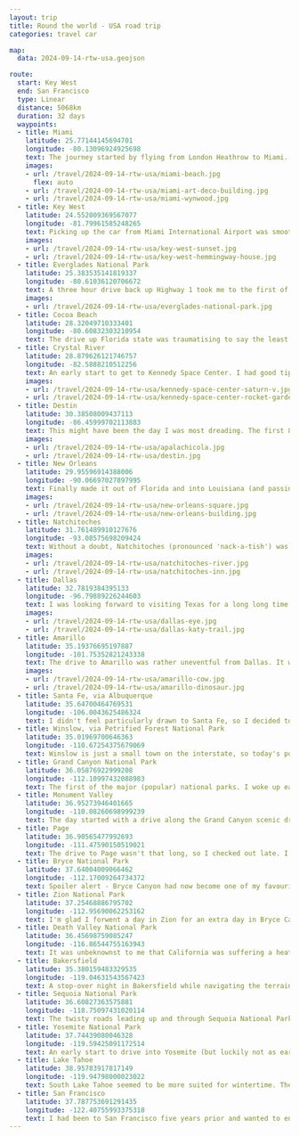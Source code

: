 ```yaml
---
layout: trip
title: Round the world - USA road trip
categories: travel car

map:
  data: 2024-09-14-rtw-usa.geojson

route:
  start: Key West
  end: San Francisco
  type: Linear
  distance: 5068km
  duration: 32 days
  waypoints:
  - title: Miami
    latitude: 25.77144145694701
    longitude: -80.13096924925698
    text: The journey started by flying from London Heathrow to Miami. A couple of days were spent here to adapt to the time difference, and get the lay of the land. Much of the time was spent relaxing, and making sure I had things organised to ensure a smooth road trip ahead. I walked a loop around South Beach to view the Art Deco architecture, and visited the graffiti walls of Wynwood.
    images:
    - url: /travel/2024-09-14-rtw-usa/miami-beach.jpg
      flex: auto
    - url: /travel/2024-09-14-rtw-usa/miami-art-deco-building.jpg
    - url: /travel/2024-09-14-rtw-usa/miami-wynwood.jpg
  - title: Key West
    latitude: 24.552009369567077
    longitude: -81.79961585248265
    text: Picking up the car from Miami International Airport was smooth. I took my time to get acquainted with it and drove to a nearby Walmart to pick up some supplies for the road. I made sure the car always had a couple of water bottles in case of emergencies. The drive to Key West was relatively straightforward; mainly driving south on Highway 1. I stopped off for lunch at Bad Boy Burrito in Islamorada. The sun was mighty and food tasty. I had a couple of nights in Key West and visited Hemmingway's House, the Southernmost point of continental America, and sampled some tasty Cuban cuisine. The weather wasn't the best, but that didn't detract that the road trip had officially begun. Sunset viewing at Mallory Square is highly recommended.
    images:
    - url: /travel/2024-09-14-rtw-usa/key-west-sunset.jpg
    - url: /travel/2024-09-14-rtw-usa/key-west-hemmingway-house.jpg
  - title: Everglades National Park
    latitude: 25.383535141819337
    longitude: -80.61036120706672
    text: A three hour drive back up Highway 1 took me to the first of many national parks. No alligators strolling around unfortunately, but saw a lot of dragonflies. Walked a couple of boardwalk trails before driving on to a few other observation points. It is an incredibly peaceful place.
    images:
    - url: /travel/2024-09-14-rtw-usa/everglades-national-park.jpg
  - title: Cocoa Beach
    latitude: 28.32049710333401
    longitude: -80.60832303210954
    text: The drive up Florida state was traumatising to say the least. The brief stint on Interstate 95 had me witness confusing signs regarding toll roads, multiple crashes and the infamous 6 or 7 lanes of high speed traffic. I can never understand why undertaking is allowed. After a lunch break in West Palm Beach I decided to take Highway 1 instead. That turned out to be a good decision. Soon after lunch, a couple hours of torrential tropical rain started. Visibility was low; I could barely see the car in front nor road markings. This experience meant I didn't see Cocoa Beach proper; rest in the hotel was needed.
  - title: Crystal River
    latitude: 28.879626121746757
    longitude: -82.5888210512256
    text: An early start to get to Kennedy Space Center. I had good tips to take the shuttle bus to see Saturn V first as it can be a long wait later in the day. Every exhibit was visited and information board read. I hadn't necessarily grasped the significance of space before for America but the Space Center certainly makes sure everyone leaves more patriotic. Great fun, even on my own, and highly recommended for all. The 4 hour drive over to Crystal River was tiring, but lounging beside the hotel pool for the evening soon fixed that.
    images:
    - url: /travel/2024-09-14-rtw-usa/kennedy-space-center-saturn-v.jpg
    - url: /travel/2024-09-14-rtw-usa/kennedy-space-center-rocket-garden.jpg
  - title: Destin
    latitude: 30.38508009437113
    longitude: -86.45999702113883
    text: This might have been the day I was most dreading. The first 8 hour driving day. I had planned a few break stops, and a dear friend recommended I hug the coast of the panhandle which is also known as the Redneck Riviera. The tree lined roads were a delight to drive on with the sea to the left. Lunch was in Apalachicola - a lovely plate of breaded shrimp! I also passed through the town of Seaside where the Truman Show was filmed. It was surreal. The beach at Destin was excellent with the finest white sand I've ever felt. This was my last chance of sunbathing on the beach before heading inland to continue west.
    images:
    - url: /travel/2024-09-14-rtw-usa/apalachicola.jpg
    - url: /travel/2024-09-14-rtw-usa/destin.jpg
  - title: New Orleans
    latitude: 29.95596914388006
    longitude: -90.06697027897995
    text: Finally made it out of Florida and into Louisiana (and passing through two other states on the way). New Orleans had a lot of promise, but I unfortunately did not get to experience the so-called 'southern hospitality' many people talk about. I did a walking tour of the French Quarter and it was great to learn about its history. Other than that, I didn't feel particularly safe walking around on my own. I probably visited on a game day and there were lots of loud people drunk on the streets at all times. Maybe a place to come back to with company in the future.
    images:
    - url: /travel/2024-09-14-rtw-usa/new-orleans-square.jpg
    - url: /travel/2024-09-14-rtw-usa/new-orleans-building.jpg
  - title: Natchitoches
    latitude: 31.761489910127676
    longitude: -93.08575698209424
    text: Without a doubt, Natchitoches (pronounced 'nack-a-tish') was the place I needed. I was the only guest at the bed-and-breakfast that night, an utterly delightful period American house. The town itself was incredibly peaceful with a stroll along the river a must do. It was perfect after the chaos of New Orleans, and the point at which I started to enjoy the road trip.
    images:
    - url: /travel/2024-09-14-rtw-usa/natchitoches-river.jpg
    - url: /travel/2024-09-14-rtw-usa/natchitoches-inn.jpg
  - title: Dallas
    latitude: 32.7819384395133
    longitude: -96.79889226244603
    text: I was looking forward to visiting Texas for a long long time. Of course, for the BBQ and it did not disappoint. Public transport wasn't the best as it often had delays. On my full rest day of not having to drive, I visited the Book Depository Museum to learn about the assassination of John F. Kennedy. It was really well done. I then took the bus up to West Village and walked the Katy Trail all the way back to Downtown. It's a disused railway line (you know how much I love walking those) turned public park. It was great to see so many people walking, running and cycling. A far cry from the disappointing sight of people driving from shop to shop even if it was one block away.
    images:
    - url: /travel/2024-09-14-rtw-usa/dallas-eye.jpg
    - url: /travel/2024-09-14-rtw-usa/dallas-katy-trail.jpg
  - title: Amarillo
    latitude: 35.19376695197887
    longitude: -101.75352821243338
    text: The drive to Amarillo was rather uneventful from Dallas. It was an interesting feeling driving down Elm Street, the street where JFK was shot. I'm not sure if anyone else has that feeling too. I stayed at the Big Texan Motel which is next door to The Big Texan Steak Ranch. It is a fun themed restaurant where staff are dressed in cowboy boots and hats. Some people ordered gigantic steaks and just worked their way through for dinner. Impressive indeed!
    images:
    - url: /travel/2024-09-14-rtw-usa/amarillo-cow.jpg
    - url: /travel/2024-09-14-rtw-usa/amarillo-dinosaur.jpg
  - title: Santa Fe, via Albuquerque
    latitude: 35.64700464769531
    longitude: -106.0043625486324
    text: I didn't feel particularly drawn to Santa Fe, so I decided to detour to Albuquerque and take the cable car up to Sandia Mountains. Upon arrival, they suggested buying tickets online as entry onto the cable car was timed, so I bought them while waiting in line for 30 minutes. The views from the top were amazing and marked a point in the trip where I would spend a lot more time amongst nature.
  - title: Winslow, via Petrified Forest National Park
    latitude: 35.01969700646363
    longitude: -110.67254375679069
    text: Winslow is just a small town on the interstate, so today's point of interest was Petrified Forest National Park. It is a park where you drive through yourself after paying the entrance fee. There is a small cafe at the visitor centre which was very welcome. They show a really informative video while you can enjoy lunch. As you drive through the park, there are lots of observation points to stop at and enjoy the views. Hiking trails are available, but they are only 1-2 km. There is a second visitor centre to the south of the park, and you can walk amongst the petrified trees behind it.
  - title: Grand Canyon National Park
    latitude: 36.05876922999208
    longitude: -112.10997432088983
    text: The first of the major (popular) national parks. I woke up early and drove into Grand Canyon for 9am from Winslow. Since I was staying at Yavapai Lodge (located in the park), I parked next to the lodge building and took the shuttle bus to the visitor centre. As you approach your first view of the canyon, you can help but gasp in amazement and hear many other people do the same! The South Rim trail is a great way to see so much of Grand Canyon. Walking all the way to Hopi Point was not too difficult, after which I took the shuttle bus to the end of the line. The hikes down to the valley looked great fun, but given I only had one day and without proper planning thought it not wise to attempt. Definitely something for my next visit!
  - title: Monument Valley
    latitude: 36.95273946401665
    longitude: -110.08260698999239
    text: The day started with a drive along the Grand Canyon scenic drive, then onwards to Monument Valley. It is in the Navejo reservation. I didn't want to risk damaging my rental car, so booked a deluxe tour with Goulding's (the place I was staying that night too). It was amazing (4.5 hours) and ended during sunset where the light was the best. So much information available and a small group in an open truck. Their shop, museum and restaurant were also really good.
  - title: Page
    latitude: 36.90565477992693
    longitude: -111.47590150519021
    text: The drive to Page wasn't that long, so I checked out late. I also booked a tour to go to Antelope Canyon in the afternoon. The time-zone changes were quite hard to deal with and complicated the scheduling. I'd say the tour through Antelope Canyon wasn't that good, especially compared to the amazing tour at Monument Valley the day before. There were many tour groups, and you are led through the canyon being instructed where and how to take those Instagram worthy photos. If you own an iPhone you'll have a good time. Android phone cameras consistently struggled. Other points of interest were Horseshoe Bend (where so many people go too close to the edge for that photo), The Chains at Lake Powell and the Glen Canyon Dam.
  - title: Bryce National Park
    latitude: 37.64004009066462
    longitude: -112.17009264734372
    text: Spoiler alert - Bryce Canyon had now become one of my favourite national parks in America. It is really well set up with ample parking if you drive around a bit. The shuttle buses are great too. I hiked from Bryce Point to Sunset Point on the rim trail, then down Navejo Loop across to Queen's Garden, up to Sunrise point and back to Sunset Point. It was phenomenal! The difficulty wasn't too hard, but the high altitude was the big difference to my previous hikes. I found myself a lot more dehydrated and out of breath, something to keep in mind for the future. I loved Bryce Canyon so much, I came back the next day for a more relaxed hike.
  - title: Zion National Park
    latitude: 37.25468886795702
    longitude: -112.95690062253162
    text: I'm glad I forwent a day in Zion for an extra day in Bryce Canyon. The stress of Zion comes with having to drive in early in pitch darkness to get a parking space before 6am, and then queueing to get the first shuttle bus. Even at 7am there were about a hundred people waiting in line. The hikes in Zion are nice, but as I started making my way back to the visitor centre the trails got quite congested. The shuttle bus stop at the visitor centre at 12 noon stretched to 300+ people; I was glad I came early. Since the temperature was reaching 35C and above, I decided not to hike the Watchmen Trail given it doesn't have much tree cover.
  - title: Death Valley National Park
    latitude: 36.45698759085247
    longitude: -116.86544755163943
    text: It was unbeknownst to me that California was suffering a heat wave when I drove into Death Valley. Furthermore, it was only when I read the information boards at the visitor centre that I found out Death Valley is the hottest place in America. At 45C, I can safely say it was hot! The scenery and drives through the park were incredible though. There were stretches of road where you have to be really careful not to overheat the car by turned off the air conditioning, and tempering the brakes.
  - title: Bakersfield
    latitude: 35.380159483329535
    longitude: -119.04631543567423
    text: A stop-over night in Bakersfield while navigating the terrain to get to the next set of national parks. Stayed in a boutique hotel which was very welcome. It had a beautiful pool and gym. A great place to relax and reset.
  - title: Sequoia National Park
    latitude: 36.60827363575881
    longitude: -118.75097431020114
    text: The twisty roads leading up and through Sequoia National Park are really fun to drive. Makes for a big difference to the monotonous interstates. Similar to other national parks, this one you drive through yourself and find a place to park. I enjoyed the information in the museum, and then went hiking through all the amazing trees. The shade offered was very welcome as it was a sunny day.
  - title: Yosemite National Park
    latitude: 37.74439080046328
    longitude: -119.59425091172514
    text: An early start to drive into Yosemite (but luckily not as early as Zion). As the sun rose, I entered the park proper and was greeted by the immensely vast cliff walls. I was stunned. Since I only had one full day in Yosemite, and it was my first time, I decided to book a tour up to Glacier Point, and I'm glad I did. We got to see lots of famous points in Yosemite, and the tour guide gave us lots of interesting information en route. We had just under two hours at Glacier Point and saw fantastic views of Half Dome. Most people hiked back down to the valley, but I didn't have any of my proper hiking gear I had a return ticket instead. The bus made an impromptu stop at Tunnel View for us, and it was amazing. Upon returning to the valley floor, I had a picnic and strolled around visiting (dry) waterfalls, museums and shops. Truly incredible place, and one I might just put as my favourite national park I visited on this trip.
  - title: Lake Tahoe
    latitude: 38.95783917817149
    longitude: -119.94798000023022
    text: South Lake Tahoe seemed to be more suited for wintertime. There were water sports on offer, but with it being shoulder season, the temperatures didn't lend well to getting in the water. Instead, I went hiking in the Van Sickle Bi State park which was great fun. A nice relaxing time in between lots of national parks, and driving into the last big city.
  - title: San Francisco
    latitude: 37.787753691291435
    longitude: -122.40755993375318
    text: I had been to San Francisco five years prior and wanted to end the road trip somewhere familiar. Staying next to Union Square was very convenient to drop off the car, and explore the city. I had already done all the touristy locations last time (which are great) so managed to have a couple of days just walking around taking in the city. The Cable Car Museum is excellent. SFMoMa was good too. I had to visit Chinatown and the Wharfs again; they are great to walk around. Soon enough, it was time to head to SFO and fly out of America.
---
```

